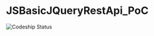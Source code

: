 # JSBasicJQueryRestApi_PoC
![Codeship Status](http://www.codeship.io/projects/2c570660-f8c1-0133-4b46-6ad1216ef038/status)


